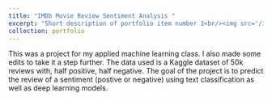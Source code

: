 ```yaml
---
title: "IMDb Movie Review Sentiment Analysis "
excerpt: "Short description of portfolio item number 1<br/><img src='/images/500x300.png'>"
collection: portfolio
---
```


This was a project for my applied machine learning class. I also made some edits to take it a step further. The data used is a Kaggle dataset of 50k reviews with, half positive, half negative. The goal of the project is to predict the review of a sentiment (postive or negative) using text classification as well as deep learning models.
